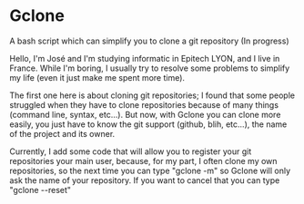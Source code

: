 # Gclone
A bash script which can simplify you to clone a git repository (In progress)

Hello, I'm José and I'm studying informatic in Epitech LYON, and I live in France.
While I'm boring, I usually try to resolve some problems to simplify my life (even it just make me spent more time).

The first one here is about cloning git repositories; I found that some people struggled when they have to clone repositories
because of many things (command line, syntax, etc...).
But now, with Gclone you can clone more easily, you just have to know the git support (github, blih, etc...), the
name of the project and its owner.

Currently, I add some code that will allow you to register your git repositories your main user, because, for my part,
I often clone my own repositories, so the next time you can type "gclone -m" so Gclone will only ask the name of your
repository. If you want to cancel that you can type "gclone --reset"
